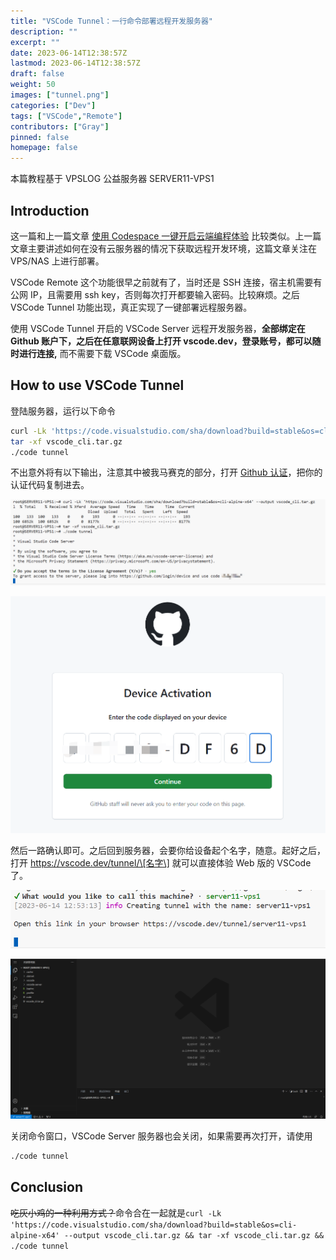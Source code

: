 ```yaml
---
title: "VSCode Tunnel：一行命令部署远程开发服务器"
description: ""
excerpt: ""
date: 2023-06-14T12:38:57Z
lastmod: 2023-06-14T12:38:57Z
draft: false
weight: 50
images: ["tunnel.png"]
categories: ["Dev"]
tags: ["VSCode","Remote"]
contributors: ["Gray"]
pinned: false
homepage: false
---
```


本篇教程基于 VPSLOG 公益服务器 SERVER11-VPS1

## Introduction

这一篇和上一篇文章 [使用 Codespace 一键开启云端编程体验](https://vpslog.net/blog/%E4%BD%BF%E7%94%A8-codespace-%E4%B8%80%E9%94%AE%E5%BC%80%E5%90%AF%E4%BA%91%E7%AB%AF%E7%BC%96%E7%A8%8B%E4%BD%93%E9%AA%8C/) 比较类似。上一篇文章主要讲述如何在没有云服务器的情况下获取远程开发环境，这篇文章关注在 VPS/NAS 上进行部署。

VSCode Remote 这个功能很早之前就有了，当时还是 SSH 连接，宿主机需要有公网 IP，且需要用 ssh key，否则每次打开都要输入密码。比较麻烦。之后 VSCode Tunnel 功能出现，真正实现了一键部署远程服务器。

使用 VSCode Tunnel 开启的 VSCode Server 远程开发服务器，**全部绑定在 Github 账户下，之后在任意联网设备上打开 vscode.dev，登录账号，都可以随时进行连接,** 而不需要下载 VSCode 桌面版。

## How to use VSCode Tunnel

登陆服务器，运行以下命令

```sh
curl -Lk 'https://code.visualstudio.com/sha/download?build=stable&os=cli-alpine-x64' --output vscode_cli.tar.gz
tar -xf vscode_cli.tar.gz
./code tunnel
```

不出意外将有以下输出，注意其中被我马赛克的部分，打开 [Github 认证](https://github.com/login/device)，把你的认证代码复制进去。

![Alt text](image.png)

![Alt text](image-1.png)

然后一路确认即可。之后回到服务器，会要你给设备起个名字，随意。起好之后，打开 https://vscode.dev/tunnel/\[名字\] 就可以直接体验 Web 版的 VSCode 了。

![Alt text](image-2.png)

![Alt text](image-3.png)

关闭命令窗口，VSCode Server 服务器也会关闭，如果需要再次打开，请使用

```sh
./code tunnel
```

## Conclusion

~~吃灰小鸡的一种利用方式？~~命令合在一起就是`curl -Lk 'https://code.visualstudio.com/sha/download?build=stable&os=cli-alpine-x64' --output vscode_cli.tar.gz && tar -xf vscode_cli.tar.gz && ./code tunnel`

